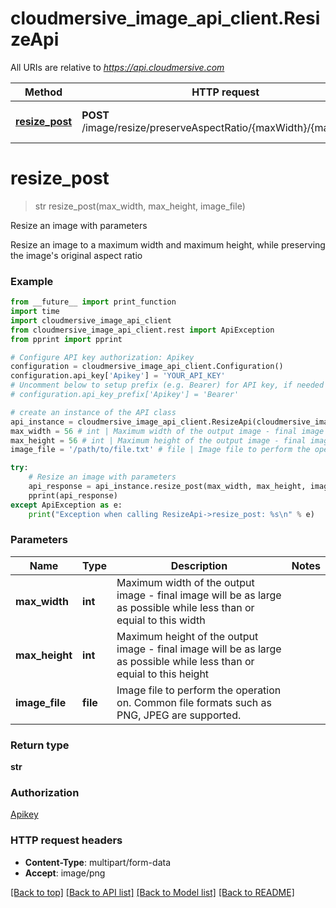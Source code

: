 # cloudmersive_image_api_client.ResizeApi

All URIs are relative to *https://api.cloudmersive.com*

Method | HTTP request | Description
------------- | ------------- | -------------
[**resize_post**](ResizeApi.md#resize_post) | **POST** /image/resize/preserveAspectRatio/{maxWidth}/{maxHeight} | Resize an image with parameters


# **resize_post**
> str resize_post(max_width, max_height, image_file)

Resize an image with parameters

Resize an image to a maximum width and maximum height, while preserving the image's original aspect ratio

### Example
```python
from __future__ import print_function
import time
import cloudmersive_image_api_client
from cloudmersive_image_api_client.rest import ApiException
from pprint import pprint

# Configure API key authorization: Apikey
configuration = cloudmersive_image_api_client.Configuration()
configuration.api_key['Apikey'] = 'YOUR_API_KEY'
# Uncomment below to setup prefix (e.g. Bearer) for API key, if needed
# configuration.api_key_prefix['Apikey'] = 'Bearer'

# create an instance of the API class
api_instance = cloudmersive_image_api_client.ResizeApi(cloudmersive_image_api_client.ApiClient(configuration))
max_width = 56 # int | Maximum width of the output image - final image will be as large as possible while less than or equial to this width
max_height = 56 # int | Maximum height of the output image - final image will be as large as possible while less than or equial to this height
image_file = '/path/to/file.txt' # file | Image file to perform the operation on.  Common file formats such as PNG, JPEG are supported.

try:
    # Resize an image with parameters
    api_response = api_instance.resize_post(max_width, max_height, image_file)
    pprint(api_response)
except ApiException as e:
    print("Exception when calling ResizeApi->resize_post: %s\n" % e)
```

### Parameters

Name | Type | Description  | Notes
------------- | ------------- | ------------- | -------------
 **max_width** | **int**| Maximum width of the output image - final image will be as large as possible while less than or equial to this width | 
 **max_height** | **int**| Maximum height of the output image - final image will be as large as possible while less than or equial to this height | 
 **image_file** | **file**| Image file to perform the operation on.  Common file formats such as PNG, JPEG are supported. | 

### Return type

**str**

### Authorization

[Apikey](../README.md#Apikey)

### HTTP request headers

 - **Content-Type**: multipart/form-data
 - **Accept**: image/png

[[Back to top]](#) [[Back to API list]](../README.md#documentation-for-api-endpoints) [[Back to Model list]](../README.md#documentation-for-models) [[Back to README]](../README.md)

